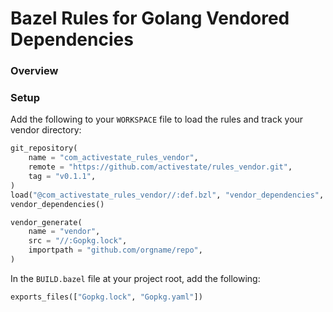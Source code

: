 # Bazel Rules for Golang Vendored Dependencies

### Overview

### Setup

Add the following to your `WORKSPACE` file to load the rules and track your
vendor directory:

```python
git_repository(
    name = "com_activestate_rules_vendor",
    remote = "https://github.com/activestate/rules_vendor.git",
    tag = "v0.1.1",
)
load("@com_activestate_rules_vendor//:def.bzl", "vendor_dependencies", "vendor_generate")
vendor_dependencies()

vendor_generate(
    name = "vendor",
    src = "//:Gopkg.lock",
    importpath = "github.com/orgname/repo",
) 
```

In the `BUILD.bazel` file at your project root, add the following:

```python
exports_files(["Gopkg.lock", "Gopkg.yaml"])
```
